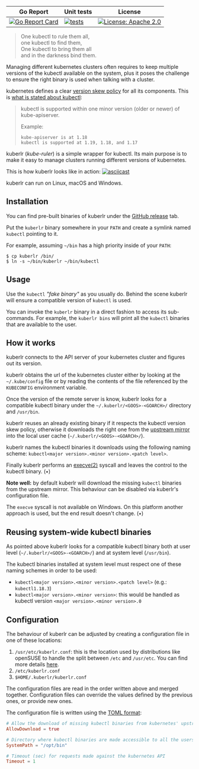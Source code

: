 | Go Report                                                                                                                                | Unit tests                                                                          | License |
|------------------------------------------------------------------------------------------------------------------------------------------|-------------------------------------------------------------------------------------|---------|
| [![Go Report Card](https://goreportcard.com/badge/github.com/flavio/kuberlr)](https://goreportcard.com/report/github.com/flavio/kuberlr) | [![tests](https://github.com/flavio/kuberlr/workflows/tests/badge.svg?branch=master)](https://github.com/flavio/kuberlr/actions?query=workflow%3Atests+branch%3Amaster) | [![License: Apache 2.0](https://img.shields.io/badge/License-Apache2.0-brightgreen.svg)](https://opensource.org/licenses/Apache-2.0) |

> One kubectl to rule them all,  
> one kubectl to find them,  
> One kubectl to bring them all  
> and in the darkness bind them.  

Managing different kubernetes clusters often requires to keep multiple versions
of the kubectl available on the system, plus it poses the challenge to ensure
the right binary is used when talking with a cluster.

kubernetes defines a clear [version skew policy](https://kubernetes.io/docs/setup/release/version-skew-policy/)
for all its components. This is [what is stated about kubectl](https://kubernetes.io/docs/setup/release/version-skew-policy/#kubectl):

> kubectl is supported within one minor version (older or newer) of kube-apiserver.
>
> Example:
>
> ```
> kube-apiserver is at 1.18
> kubectl is supported at 1.19, 1.18, and 1.17
> ```

kuberlr (*kube-ruler*) is a simple wrapper for kubectl. Its main purpose is to
make it easy to manage clusters running different versions of kubernetes.

This is how kuberlr looks like in action:
[![asciicast](https://asciinema.org/a/326626.svg)](https://asciinema.org/a/326626)

kuberlr can run on Linux, macOS and Windows.

## Installation

You can find pre-built binaries of kuberlr under the
[GitHub release](https://github.com/flavio/kuberlr/releases) tab.

Put the `kuberlr` binary somewhere in your `PATH` and create a symlink named `kubectl`
pointing to it.

For example, assuming `~/bin` has a high priority inside of your `PATH`:

```
$ cp kuberlr /bin/
$ ln -s ~/bin/kuberlr ~/bin/kubectl
```

## Usage

Use the `kubectl` *"fake binary"* as you usually do. Behind the scene
kuberlr will ensure a compatible version of `kubectl` is used.

You can invoke the `kuberlr` binary in a direct fashion to access its
sub-commands. For example, the `kuberlr bins` will print all the `kubectl`
binaries that are available to the user.

## How it works

kuberlr connects to the API server of your kubernetes cluster and figures
out its version.

kuberlr obtains the url of the kubernetes cluster either by looking at the
`~/.kube/config` file or by reading the contents of the file referenced by
the `KUBECONFIG` environment variable.

Once the version of the remote server is know, kuberlr looks for a compatible
kubectl binary under the `~/.kuberlr/<GOOS>-<GOARCH>/` directory and `/usr/bin`.

kuberlr reuses an already existing binary if it respects the kubectl
version skew policy, otherwise it downloads the right one from the
[upstream mirror](https://kubernetes.io/docs/tasks/tools/install-kubectl/) into
the local user cache (`~/.kuberlr/<GOOS>-<GOARCH>/`).

kuberlr names the kubectl binaries it downloads using the following naming
scheme: `kubectl<major version>.<minor version>.<patch level>`.

Finally kuberlr performs an [execve(2)](https://www.unix.com/man-page/bsd/2/EXECVE/)
syscall and leaves the control to the kubectl binary. (٭)

**Note well:** by default kuberlr will download the missing `kubectl` binaries
from the upstream mirror. This behaviour can be disabled via kuberlr's
configuration file.

The `execve` syscall is not available on Windows. On this platform another
approach is used, but the end result doesn't change. (٭)

## Reusing system-wide kubectl binaries

As pointed above kuberlr looks for a compatible kubectl binary both at user
level (`~/.kuberlr/<GOOS>-<GOARCH>/`) and at system level (`/usr/bin`).

The kubectl binaries installed at system level must respect one of these naming
schemes in order to be used:

  * `kubectl<major version>.<minor version>.<patch level>` (e.g.: `kubectl1.18.3`)
  * `kubectl<major version>.<minor version>`: this would be handled as kubectl
    version `<major version>.<minor version>.0`

## Configuration

The behaviour of kuberlr can be adjusted by creating a configuration file in
one of these locations:

  1. `/usr/etc/kuberlr.conf`: this is the location used by distributions like
    openSUSE to handle the split between `/etc` and `/usr/etc`. You can find
    more details [here](https://en.opensuse.org/openSUSE:Packaging_UsrEtc).
  1. `/etc/kuberlr.conf`
  1. `$HOME/.kuberlr/kuberlr.conf`

The configuration files are read in the order written above and merged together.
Configuration files can override the values defined by the previous ones, or
provide new ones.

The configuration file is written using the [TOML format](https://github.com/toml-lang/toml):

```toml
# Allow the download of missing kubectl binaries from kubernetes' upstream mirror
AllowDownload = true

# Directory where kubectl binaries are made accessible to all the users of the system
SystemPath = "/opt/bin"

# Timeout (sec) for requests made against the kubernetes API
Timeout = 1
```

